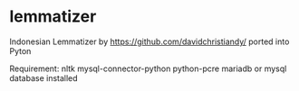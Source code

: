 # lemmatizer
Indonesian Lemmatizer by https://github.com/davidchristiandy/ ported into Pyton

Requirement:
nltk
mysql-connector-python
python-pcre
mariadb or mysql database installed


